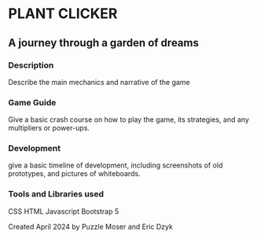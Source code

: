 # PLANT CLICKER
## A journey through a garden of dreams

### Description
Describe the main mechanics and narrative of the game


### Game Guide
Give a basic crash course on how to play the game, its strategies, and any multipliers or power-ups.


### Development
give a basic timeline of development, including screenshots of old prototypes, and pictures of whiteboards.


### Tools and Libraries used
CSS
HTML
Javascript
Bootstrap 5




Created April 2024 by Puzzle Moser and Eric Dzyk

